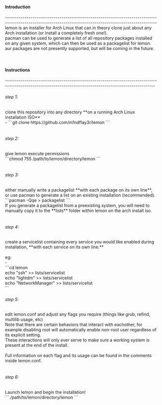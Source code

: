 <h4>Introduction</h4>
------------------------------------------------------------------------------------------------------------------------------------------------------------<br/>
lemon is an installer for Arch Linux that can in theory clone just about any Arch installation (or install a completely fresh one!).<br/>
pacman can be used to generate a list of all repository packages installed on any given system, which can then be used as a packagelist for lemon.<br/>
aur packages are not presently supported, but will be coming in the future.<br/>
<br/>
<br/>
<h4>Instructions</h4>
-----------------------------------------------------------------------------------------------------------------------------------------------------------<br/>
<h6>step 1:</h6> 
clone this repository into any directory **on a running Arch Linux installation ISO** <br/>
- ```git clone https://github.com/m1ndflay3r/lemon ```
<br/>
<br/>
<h6>step 2:</h6> 
give lemon execute permissions <br/>
    ```chmod 755 /path/to/lemon/directory/lemon ```
<br/>
<br/>
<h6>step 3:</h6> 
either manually write a packagelist **with each package on its own line**, or use pacman to generate a list on an existing installation (recommended). <br/>
    ```pacman -Qqe > packagelist ```
<br/>
If you generate a packagelist from a preexisting system, you will need to manually copy it to the **lists** folder within lemon on the arch install iso. <br/>
<br/>
<h6>step 4:</h6> 
create a servicelist containing every service you would like enabled during installation, **with each service on its own line.**<br/>
<br/>
eg:<br/>-<br/>
    ```cd lemon<br/>
    echo "ssh" >> lists/servicelist<br/>
    echo "lightdm" >> lists/servicelist<br/>
    echo "NetworkManager" >> lists/servicelist<br/> ```
<br/>
<h6>step 5:</h6> 
edit lemon.conf and adjust any flags you require (things like grub, refind, multilib usage, etc)<br/>
Note that there are certain behaviors that interact with eachother, for example disabling root will automatically enable non-root user regardless of its explicit setting. <br/>
These interactions will only ever serve to make sure a working system is present at the end of the install.<br/>
<br/>
Full information on each flag and its usage can be found in the comments inside lemon.conf.<br/>
<br/>
<h6>step 6:</h6>
Launch lemon and begin the installation!<br/>
    ```./path/to/lemon/directory/lemon ```
<br/>


